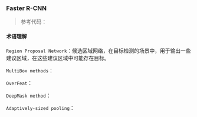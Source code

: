### Faster R-CNN

> 参考代码：

#### 术语理解

`Region Proposal Network`：候选区域网络，在目标检测的场景中，用于输出一些建议区域，在这些建议区域中可能存在目标。

`MultiBox methods`：

`OverFeat`：

`DeepMask method`：

`Adaptively-sized pooling`：


